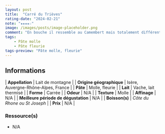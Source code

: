 ```yaml
---
layout: post
title:  "Carré du Trièves"
rating-date: "2024-02-21"
note: "★★★★☆"
image: /images/posts/image-placeholder.png
comment: "En bouche il ressemble au Camembert mais totalement différent au niveau du goût. Bien parfumé avec une note sur la fin de fromage de chèvre sec, il pique le palais. Belle découverte !"
tags:
    - Pâte molle
    - Pâte fleurie
tags-preview: "Pâte molle, fleurie"
---
```


## Informations

| **Appellation** | Lait de montagne |
| **Origine géographique** | Isère, Auvergne-Rhône-Alpes, France |
| **Pâte** | Molle, fleurie |
| **Lait** | Vache, lait thermisé |
| **Forme** | Carrée |
| **Odeur** | N/A |
| **Texture** | Molle |
| **Affinage** | N/A |
| **Meilleure période de dégustation** | N/A |
| **Boisson(s)** | *Côte du Rhone ou St Joseph* |
| **Prix** | N/A |

### Ressource(s)
* N/A
